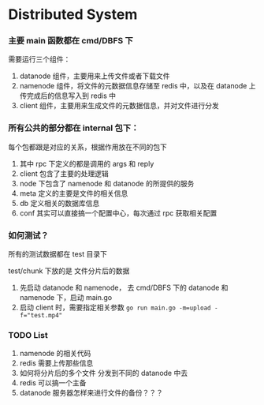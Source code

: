 # Distributed System

### 主要 main 函数都在 cmd/DBFS 下

需要运行三个组件：

1. datanode 组件，主要用来上传文件或者下载文件
2. namenode 组件，将文件的元数据信息存储至 redis 中，以及在 datanode 上传完成后的信息写入到 redis 中
3. client 组件，主要用来生成文件的元数据信息，并对文件进行分发

### 所有公共的部分都在 internal 包下：

每个包都跟是对应的关系，根据作用放在不同的包下

1. 其中 rpc 下定义的都是调用的 args 和 reply
2. client 包含了主要的处理逻辑
3. node 下包含了 namenode 和 datanode 的所提供的服务
4. meta 定义的主要是文件的相关信息
5. db 定义相关的数据库信息
6. conf 其实可以直接搞一个配置中心，每次通过 rpc 获取相关配置

### 如何测试？

所有的测试数据都在 test 目录下

test/chunk 下放的是 文件分片后的数据

1. 先启动 datanode 和 namenode， 去 cmd/DBFS 下的 datanode 和 namenode 下，启动 main.go
2. 启动 client 时，需要指定相关参数 `go run main.go -m=upload -f="test.mp4"`

### TODO List

1. namenode 的相关代码
2. redis 需要上传那些信息
3. 如何将分片后的多个文件 分发到不同的 datanode 中去
4. redis 可以搞一个主备
5. datanode 服务器怎样来进行文件的备份？？？
